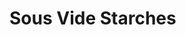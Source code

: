 # Sous Vide Starches

## 
```

```


## 
```

```


## 
```

```


## 
```

```


## 
```

```


## 
```

```


## 
```

```
